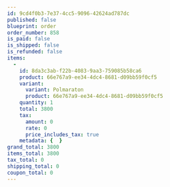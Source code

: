 ```yaml
---
id: 9cd4f0b3-7e37-4cc5-9096-42624ad787dc
published: false
blueprint: order
order_number: 858
is_paid: false
is_shipped: false
is_refunded: false
items:
  -
    id: 8da3c3ab-f22b-4083-9aa3-759085b58ca6
    product: 66e767a9-ee34-4dc4-8681-d09bb59f0cf5
    variant:
      variant: Polmaraton
      product: 66e767a9-ee34-4dc4-8681-d09bb59f0cf5
    quantity: 1
    total: 3800
    tax:
      amount: 0
      rate: 0
      price_includes_tax: true
    metadata: {  }
grand_total: 3800
items_total: 3800
tax_total: 0
shipping_total: 0
coupon_total: 0
---
```

